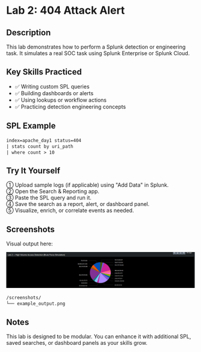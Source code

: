 # Lab 2: 404 Attack Alert

## Description
This lab demonstrates how to perform a Splunk detection or engineering task. It simulates a real SOC task using Splunk Enterprise or Splunk Cloud.

## Key Skills Practiced
- ✅ Writing custom SPL queries
- ✅ Building dashboards or alerts
- ✅ Using lookups or workflow actions
- ✅ Practicing detection engineering concepts

## SPL Example
```spl
index=apache_day1 status=404
| stats count by uri_path
| where count > 10
```

## Try It Yourself

① Upload sample logs (if applicable) using "Add Data" in Splunk.  
② Open the Search & Reporting app.  
③ Paste the SPL query and run it.  
④ Save the search as a report, alert, or dashboard panel.  
⑤ Visualize, enrich, or correlate events as needed.

## Screenshots
Visual output here:

![Lab 2 Screenshot](Lab2.png)

```
/screenshots/
└── example_output.png
```

## Notes
This lab is designed to be modular. You can enhance it with additional SPL, saved searches, or dashboard panels as your skills grow.
